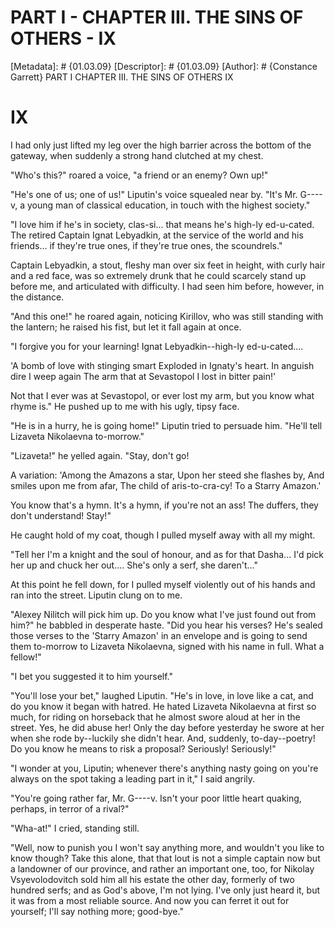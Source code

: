 # PART I - CHAPTER III. THE SINS OF OTHERS - IX
[Metadata]: # {01.03.09}
[Descriptor]: # {01.03.09}
[Author]: # {Constance Garrett}
PART I
CHAPTER III. THE SINS OF OTHERS
IX
# IX
I had only just lifted my leg over the high barrier across the bottom of the
gateway, when suddenly a strong hand clutched at my chest.

"Who's this?" roared a voice, "a friend or an enemy? Own up!"

"He's one of us; one of us!" Liputin's voice squealed near by. "It's Mr.
G----v, a young man of classical education, in touch with the highest society."

"I love him if he's in society, clas-si... that means he's high-ly ed-u-cated.
The retired Captain Ignat Lebyadkin, at the service of the world and his
friends... if they're true ones, if they're true ones, the scoundrels."

Captain Lebyadkin, a stout, fleshy man over six feet in height, with curly hair
and a red face, was so extremely drunk that he could scarcely stand up before
me, and articulated with difficulty. I had seen him before, however, in the
distance.

"And this one!" he roared again, noticing Kirillov, who was still standing with
the lantern; he raised his fist, but let it fall again at once.

"I forgive you for your learning! Ignat Lebyadkin--high-ly ed-u-cated....

'A bomb of love with stinging smart      Exploded in Ignaty's heart.
In anguish dire I weep again      The arm that at Sevastopol      I lost in
bitter pain!'

Not that I ever was at Sevastopol, or ever lost my arm, but you know what rhyme
is." He pushed up to me with his ugly, tipsy face.

"He is in a hurry, he is going home!" Liputin tried to persuade him. "He'll
tell Lizaveta Nikolaevna to-morrow."

"Lizaveta!" he yelled again. "Stay, don't go!

A variation:      'Among the Amazons a star,      Upon her steed she
flashes by,      And smiles upon me from afar,      The child of
aris-to-cra-cy!      To a Starry Amazon.'

You know that's a hymn. It's a hymn, if you're not an ass! The duffers, they
don't understand! Stay!"

He caught hold of my coat, though I pulled myself away with all my might.

"Tell her I'm a knight and the soul of honour, and as for that Dasha... I'd
pick her up and chuck her out.... She's only a serf, she daren't..."

At this point he fell down, for I pulled myself violently out of his hands and
ran into the street. Liputin clung on to me.

"Alexey Nilitch will pick him up. Do you know what I've just found out from
him?" he babbled in desperate haste. "Did you hear his verses? He's sealed
those verses to the 'Starry Amazon' in an envelope and is going to send them
to-morrow to Lizaveta Nikolaevna, signed with his name in full. What a fellow!"

"I bet you suggested it to him yourself."

"You'll lose your bet," laughed Liputin. "He's in love, in love like a cat, and
do you know it began with hatred. He hated Lizaveta Nikolaevna at first so
much, for riding on horseback that he almost swore aloud at her in the street.
Yes, he did abuse her! Only the day before yesterday he swore at her when she
rode by--luckily she didn't hear. And, suddenly, to-day--poetry! Do you know he
means to risk a proposal? Seriously! Seriously!"

"I wonder at you, Liputin; whenever there's anything nasty going on you're
always on the spot taking a leading part in it," I said angrily.

"You're going rather far, Mr. G----v. Isn't your poor little heart quaking,
perhaps, in terror of a rival?"

"Wha-at!" I cried, standing still.

"Well, now to punish you I won't say anything more, and wouldn't you like to
know though? Take this alone, that that lout is not a simple captain now but a
landowner of our province, and rather an important one, too, for Nikolay
Vsyevolodovitch sold him all his estate the other day, formerly of two hundred
serfs; and as God's above, I'm not lying. I've only just heard it, but it was
from a most reliable source. And now you can ferret it out for yourself; I'll
say nothing more; good-bye."

